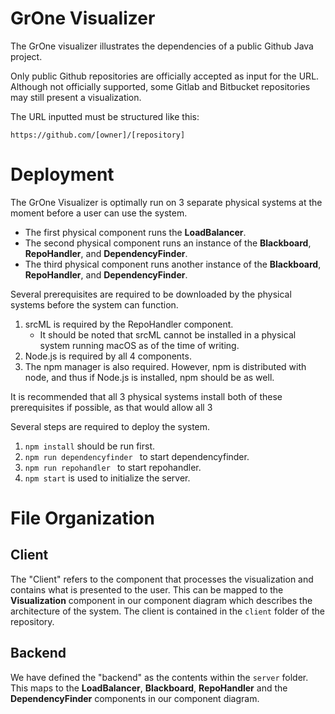 # GrOne Visualizer

The GrOne visualizer illustrates the dependencies of a public Github Java project.

Only public Github repositories are officially accepted as input for the URL.
Although not officially supported, some Gitlab and Bitbucket repositories may still present a visualization.

The URL inputted must be structured like this:
  
 ```https://github.com/[owner]/[repository]```


# Deployment
The GrOne Visualizer is optimally run on 3 separate physical systems at the moment before a user can use the system.  
   + The first physical component runs the __LoadBalancer__.
   + The second physical component runs an instance of the __Blackboard__, __RepoHandler__, and __DependencyFinder__.
   + The third physical component runs another instance of the __Blackboard__, __RepoHandler__, and __DependencyFinder__.


Several prerequisites are required to be downloaded by the physical systems before the system can function.

1. srcML is required by the RepoHandler component.
    - It should be noted that srcML cannot be installed in a physical system running macOS as of the time of writing.
2. Node.js is required by all 4 components.
3. The npm manager is also required. However, npm is distributed with node, and thus if Node.js is installed, npm should be as well.

It is recommended that all 3 physical systems install both of these prerequisites if possible, as that would allow all 3 



Several steps are required to deploy the system.

1. ```npm install``` should be run first.  
2. ```npm run dependencyfinder ``` to start dependencyfinder.  
3. ```npm run repohandler ``` to start repohandler.  
4. ```npm start``` is used to initialize the server.  

# File Organization
## Client
The "Client" refers to the component that processes the visualization and contains what is presented to the user. This can be mapped to the __Visualization__ component in our component diagram which describes the architecture of the system.
The client is contained in the ```client``` folder of the repository.


## Backend
We have defined the "backend" as the contents within the ```server``` folder. This maps to the __LoadBalancer__, __Blackboard__, __RepoHandler__ and the __DependencyFinder__ components in our component diagram.




